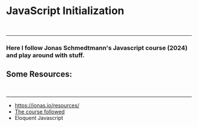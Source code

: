 # JavaScript Initialization
<br>

---

### Here I follow Jonas Schmedtmann's Javascript course (2024) and play around with stuff. 

## Some Resources: 
<br>

---
- https://jonas.io/resources/
- [The course followed](https://www.udemy.com/course/the-complete-javascript-course/?couponCode=C3RESOURCES1010)
- Eloquent Javascript




